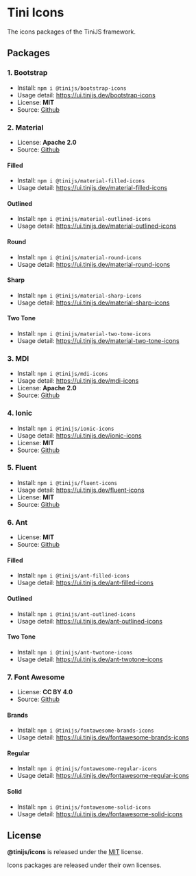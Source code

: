 # Tini Icons

The icons packages of the TiniJS framework.

## Packages

### 1. Bootstrap

- Install: `npm i @tinijs/bootstrap-icons`
- Usage detail: <https://ui.tinijs.dev/bootstrap-icons>
- License: **MIT**
- Source: [Github](https://github.com/twbs/icons)

### 2. Material

- License: **Apache 2.0**
- Source: [Github](https://github.com/google/material-design-icons)

#### Filled

- Install: `npm i @tinijs/material-filled-icons`
- Usage detail: <https://ui.tinijs.dev/material-filled-icons>

#### Outlined

- Install: `npm i @tinijs/material-outlined-icons`
- Usage detail: <https://ui.tinijs.dev/material-outlined-icons>

#### Round

- Install: `npm i @tinijs/material-round-icons`
- Usage detail: <https://ui.tinijs.dev/material-round-icons>

#### Sharp

- Install: `npm i @tinijs/material-sharp-icons`
- Usage detail: <https://ui.tinijs.dev/material-sharp-icons>

#### Two Tone

- Install: `npm i @tinijs/material-two-tone-icons`
- Usage detail: <https://ui.tinijs.dev/material-two-tone-icons>

### 3. MDI

- Install: `npm i @tinijs/mdi-icons`
- Usage detail: <https://ui.tinijs.dev/mdi-icons>
- License: **Apache 2.0**
- Source: [Github](https://github.com/Templarian/MaterialDesign-SVG)

### 4. Ionic

- Install: `npm i @tinijs/ionic-icons`
- Usage detail: <https://ui.tinijs.dev/ionic-icons>
- License: **MIT**
- Source: [Github](https://github.com/ionic-team/ionicons)

### 5. Fluent

- Install: `npm i @tinijs/fluent-icons`
- Usage detail: <https://ui.tinijs.dev/fluent-icons>
- License: **MIT**
- Source: [Github](https://github.com/microsoft/fluentui-system-icons)

### 6. Ant

- License: **MIT**
- Source: [Github](https://github.com/ant-design/ant-design-icons/tree/master)

#### Filled

- Install: `npm i @tinijs/ant-filled-icons`
- Usage detail: <https://ui.tinijs.dev/ant-filled-icons>

#### Outlined

- Install: `npm i @tinijs/ant-outlined-icons`
- Usage detail: <https://ui.tinijs.dev/ant-outlined-icons>

#### Two Tone

- Install: `npm i @tinijs/ant-twotone-icons`
- Usage detail: <https://ui.tinijs.dev/ant-twotone-icons>

### 7. Font Awesome

- License: **CC BY 4.0**
- Source: [Github](https://github.com/FortAwesome/Font-Awesome)

#### Brands

- Install: `npm i @tinijs/fontawesome-brands-icons`
- Usage detail: <https://ui.tinijs.dev/fontawesome-brands-icons>

#### Regular

- Install: `npm i @tinijs/fontawesome-regular-icons`
- Usage detail: <https://ui.tinijs.dev/fontawesome-regular-icons>

#### Solid

- Install: `npm i @tinijs/fontawesome-solid-icons`
- Usage detail: <https://ui.tinijs.dev/fontawesome-solid-icons>

## License

**@tinijs/icons** is released under the [MIT](https://github.com/tinijs/icons/blob/master/LICENSE) license.

Icons packages are released under their own licenses.
